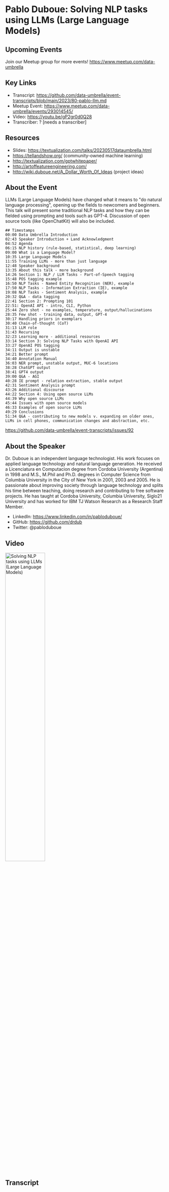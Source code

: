 # Pablo Duboue: Solving NLP tasks using LLMs (Large Language Models)

## Upcoming Events
Join our Meetup group for more events!
https://www.meetup.com/data-umbrella

## Key Links
- Transcript: https://github.com/data-umbrella/event-transcripts/blob/main/2023/80-pablo-llm.md 
- Meetup Event: https://www.meetup.com/data-umbrella/events/293014545/
- Video: https://youtu.be/gP2gr0d0Q28
- Transcriber:  ? [needs a transcriber]

## Resources
- Slides: https://textualization.com/talks/20230517dataumbrella.html
- https://tellandshow.org/ (community-owned machine learning)
- http://textualization.com/gptwhitepaper/ 
- http://artoffeatureengineering.com/ 
- http://wiki.duboue.net/A_Dollar_Worth_Of_Ideas (project ideas)
  
## About the Event
LLMs (Large Language Models) have changed what it means to "do natural language processing", opening up the fields to newcomers and beginners. This talk will present some traditional NLP tasks and how they can be fielded using prompting and tools such as GPT-4. Discussion of open source tools (like OpenChatKit) will also be included.

```
## Timestamps 
00:00 Data Umbrella Introduction
02:43 Speaker Introduction + Land Acknowledgment
04:52 Agenda
06:15 NLP history (rule-based, statistical, deep learning)
09:00 What is a Language Model?
10:35 Large Language Models
11:55 Training LLMs - more than just language
12:48 Speaker background
13:35 About this talk - more background
14:26 Section 1: NLP / LLM Tasks - Part-of-Speech tagging
15:48 POS tagging example
16:50 NLP Tasks - Named Entity Recognition (NER), example
17:50 NLP Tasks - Information Extraction (IE), example
19:08 NLP Tasks - Sentiment Analysis, example
20:32 Q&A - data tagging
22:41 Section 2: Prompting 101
22:51: OpenAI API - intro, CLI, Python
25:44 Zero shot - no examples, temperature, output/hallucinations
28:35 Few shot - training data, output, GPT-4
30:17 Handling priors in exemplars
30:40 Chain-of-thought (CoT)
31:13 LLM role
31:43 Recursing
32:23 Learning more - additional resources
33:14 Section 3: Solving NLP Tasks with OpenAI API
33:27 OpenAI POS tagging
34:11 Output is unstable
34:21 Better prompt
34:40 Annotation Manual
36:03 NER prompt, unstable output, MUC-6 locations
38:28 ChatGPT output
38:41 GPT4 output
39:00 Q&A - AGI
40:28 IE prompt - relation extraction, stable output
42:31 Sentiment Analysis prompt
43:26 Additional discourse
44:22 Section 4: Using open source LLMs
44:39 Why open source LLMs
45:44 Issues with open source models
46:33 Examples of open source LLMs
49:29 Conclusions
51:34 Q&A - contributing to new models v. expanding on older ones, LLMs in cell phones, communication changes and abstraction, etc.
```
https://github.com/data-umbrella/event-transcripts/issues/92


## About the Speaker
Dr. Duboue is an independent language technologist. His work focuses on applied language technology and natural language generation. He received a Licenciatura en Computacion degree from Cordoba University (Argentina) in 1998 and M.S., M.Phil and Ph.D. degrees in Computer Science from Columbia University in the City of New York in 2001, 2003 and 2005. He is passionate about improving society through language technology and splits his time between teaching, doing research and contributing to free software projects. He has taught at Cordoba University, Columbia University, Siglo21 University and has worked for IBM TJ Watson Research as a Research Staff Member.

- LinkedIn: https://www.linkedin.com/in/pabloduboue/
- GitHub: https://github.com/drdub 
- Twitter: @pabloduboue

## Video
<a href="http://www.youtube.com/watch?feature=player_embedded&v=gP2gr0d0Q28" target="_blank"><img src="http://img.youtube.com/vi/gP2gr0d0Q28/0.jpg"
alt="Solving NLP tasks using LLMs (Large Language Models)" width="50%" /></a>

## Transcript

